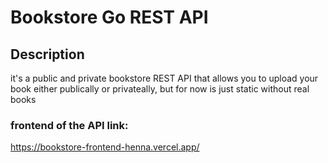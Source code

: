 # Bookstore Go REST API

## Description
it's a public and private bookstore REST API that allows you to upload your book either publically or privateally, but for now is just static without real books

### frontend of the API link:

https://bookstore-frontend-henna.vercel.app/